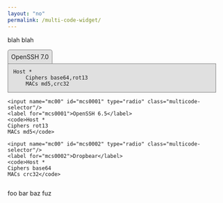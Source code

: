 ```yaml
---
layout: "no"
permalink: /multi-code-widget/
---
```


<style type="text/css">
    body {
        width: 50%;
        margin: auto;
    }
    
    .multicode {
        display: flex;
        flex-wrap: wrap;
        justify-content: flex-start;
    
        width: 100%;
        padding: 0px;
        border: 0px;
        margin: 0px;
    }
    
    .multicode-selector {
        display: none;
    }
    
    .multicode-selector + label {
        order: -1;
    
        padding: 0.5em;
        border-top: 1px;
        border-bottom: 0px;
        border-left: 1px;
        border-right: 1px;
        border-top-left-radius: 5px;
        border-top-right-radius: 5px;
    
        background-color: #c0c0c0;
        border-color: #808080;
        border-style: solid;
    }
    
    .multicode-selector:checked + label {
        background-color: #e0e0e0;
    }
    
    .multicode-selector + label + code {
        display: none;
    }
    
    .multicode-selector:checked + label + code {
        display: block;
    
        width: 100%;
        border: 1px;
        padding: 1em;
        margin: 0px;
        break-before: always;
        page-break-before: always;
    
        background-color: #e0e0e0;
        border-color: #808080;
        border-style: solid;
        white-space: pre;
    }
</style>

blah blah

<div class="multicode">
    <input name="mc00" id="mcs0000" type="radio" class="multicode-selector" checked="checked"/>
    <label for="mcs0000">OpenSSH 7.0</label>
    <code>Host *
    Ciphers base64,rot13
    MACs md5,crc32</code>

    <input name="mc00" id="mcs0001" type="radio" class="multicode-selector"/>
    <label for="mcs0001">OpenSSH 6.5</label>
    <code>Host *
    Ciphers rot13
    MACs md5</code>

    <input name="mc00" id="mcs0002" type="radio" class="multicode-selector"/>
    <label for="mcs0002">Dropbear</label>
    <code>Host *
    Ciphers base64
    MACs crc32</code>
</div>

foo bar baz fuz

